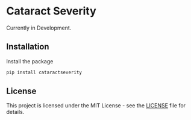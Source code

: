 # Cataract Severity

Currently in Development.

## Installation

Install the package

```bash
pip install cataractseverity
```

## License

This project is licensed under the MIT License - see the [LICENSE](LICENSE) file for details.
